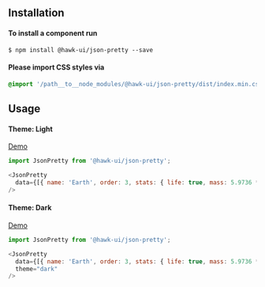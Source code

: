 ## Installation


#### To install a component run
`$ npm install @hawk-ui/json-pretty --save`


#### Please import CSS styles via
```scss noeditor
@import '/path__to__node_modules/@hawk-ui/json-pretty/dist/index.min.css
```


## Usage


#### Theme: Light
[Demo](https://hawk.wallnit.com/#!/JsonPretty/1)
```js static
import JsonPretty from '@hawk-ui/json-pretty';
```
```js
<JsonPretty
  data={[{ name: 'Earth', order: 3, stats: { life: true, mass: 5.9736 * Math.pow(10, 24) } }, { name: 'Saturn', order: 6, stats: { life: null, mass: 568.46 * Math.pow(10, 24) } }]}
/>
```


#### Theme: Dark
[Demo](https://hawk.wallnit.com/#!/JsonPretty/3)
```js static
import JsonPretty from '@hawk-ui/json-pretty';
```
```js
<JsonPretty
  data={[{ name: 'Earth', order: 3, stats: { life: true, mass: 5.9736 * Math.pow(10, 24) } }, { name: 'Saturn', order: 6, stats: { life: null, mass: 568.46 * Math.pow(10, 24) } }]}
  theme="dark"
/>
```